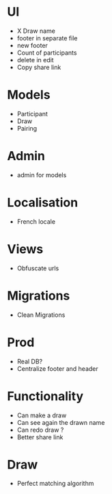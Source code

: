 # UI
- X Draw name
- footer in separate file
- new footer
- Count of participants
- delete in edit
- Copy share link

# Models
- Participant
- Draw
- Pairing

# Admin
- admin for models

# Localisation
- French locale

# Views
- Obfuscate urls

# Migrations
- Clean Migrations

# Prod
- Real DB?
- Centralize footer and header

# Functionality
- Can make a draw
- Can see again the drawn name
- Can redo draw ?
- Better share link

# Draw
- Perfect matching algorithm